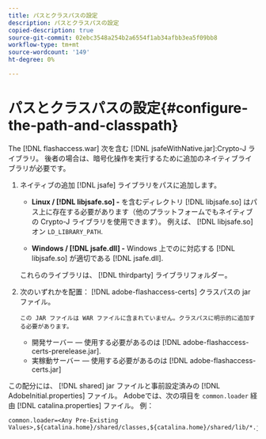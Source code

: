 ```yaml
---
title: パスとクラスパスの設定
description: パスとクラスパスの設定
copied-description: true
source-git-commit: 02ebc3548a254b2a6554f1ab34afbb3ea5f09bb8
workflow-type: tm+mt
source-wordcount: '149'
ht-degree: 0%

---
```


# パスとクラスパスの設定{#configure-the-path-and-classpath}

The [!DNL flashaccess.war] 次を含む [!DNL jsafeWithNative.jar]:Crypto-J ライブラリ。 後者の場合は、暗号化操作を実行するために追加のネイティブライブラリが必要です。

1. ネイティブの追加 [!DNL jsafe] ライブラリをパスに追加します。

   * **Linux / [!DNL libjsafe.so] -** を含むディレクトリ [!DNL libjsafe.so] はパス上に存在する必要があります（他のプラットフォームでもネイティブの Crypto-J ライブラリを使用できます）。 例えば、 [!DNL libjsafe.so] オン `LD_LIBRARY_PATH`.

   * **Windows / [!DNL jsafe.dll] -** Windows 上でのに対応する [!DNL libjsafe.so] が適切である [!DNL jsafe.dll].

   これらのライブラリは、 [!DNL thirdparty] ライブラリフォルダー。
1. 次のいずれかを配置： [!DNL adobe-flashaccess-certs] クラスパスの jar ファイル。

       この JAR ファイルは WAR ファイルに含まれていません。クラスパスに明示的に追加する必要があります。
   
   * 開発サーバー — 使用する必要があるのは [!DNL adobe-flashaccess-certs-prerelease.jar].
   * 実稼動サーバー — 使用する必要があるのは [!DNL adobe-flashaccess- certs.jar]

この配分には、 [!DNL shared] jar ファイルと事前設定済みの [!DNL AdobeInitial.properties] ファイル。 Adobeでは、次の項目を `common.loader` 経由 [!DNL catalina.properties] ファイル。 例：

```
common.loader=<Any Pre-Existing Values>,${catalina.home}/shared/classes,${catalina.home}/shared/lib/*.jar
```
